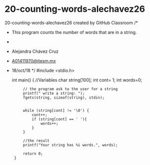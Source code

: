 # 20-counting-words-alechavez26
20-counting-words-alechavez26 created by GitHub Classroom
/*
 * This program counts the number of words that are in a string.
 *
 * Alejandra Chávez Cruz
 * A01411970@itesm.mx
 * 18/oct/18
 */
#include <stdio.h>



    int main() {
        //Variables
        char string[100];
        int cont= 1;
        int words=0;


            // the program ask to the user for a string
            printf(" write a string: ");
            fgets(string, sizeof(string), stdin);


            while (string[cont] != '\0') {
                cont++;
                if (string[cont] == ' '){
                    words++;
                }
            }

            //the result
            printf("Your string has %i words.", words);

            return 0;
        }
